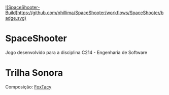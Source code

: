 [![SpaceShooter-Build]https://github.com/phillima/SpaceShooter/workflows/SpaceShooter/badge.svg)](https://github.com/phillima/SpaceShooter/actions)

# SpaceShooter
Jogo desenvolvido para a disciplina C214 - Engenharia de Software

# Trilha Sonora

Composição: [FoxTacy](https://soundcloud.com/foxtacy)
